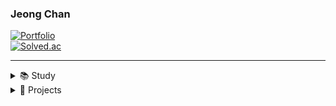 ### Jeong Chan

[![Portfolio](https://img.shields.io/badge/Portfolio-Visit%20Site-2ea44f?style=for-the-badge&logo=vercel&logoColor=white)](https://jeongchani.github.io/)
<br>
[![Solved.ac](http://mazassumnida.wtf/api/mini/generate_badge?boj=idgachan)](https://solved.ac/idgachan)

---

<details>
<summary>📚 Study</summary>
<div markdown="1">
  
<div align="center">
  <img src="https://img.shields.io/badge/javascript-%23F7DF1E.svg?&style=for-the-badge&logo=javascript&logoColor=black" />
  <img src="https://img.shields.io/badge/react-%2361DAFB.svg?&style=for-the-badge&logo=react&logoColor=black" />
  <img src="https://img.shields.io/badge/node.js-339933?style=for-the-badge&logo=nodedotjs&logoColor=white" />
</div>


</div>
</details>

<details>
<summary>🚀 Projects</summary>
<div markdown="1">

- [프로젝트1] : [TodoBar](https://github.com/jeongchani/project1)  
- [프로젝트2] : (https://github.com/jeongchani/project2)

</div>
</details>

